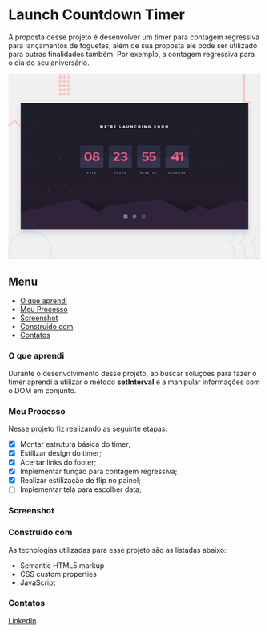 # Launch Countdown Timer

A proposta desse projeto é desenvolver um timer para contagem regressiva para lançamentos de foguetes, além de sua proposta ele pode ser utilizado para outras finalidades também. Por exemplo, a contagem regressiva para o dia do seu aniversário.

![Imagem preview do projeto](./design/desktop-preview.jpg)

## Menu

- [O que aprendi](#o-que-aprendi)
- [Meu Processo](#meu-peocesso)
- [Screenshot](#screenshot)
- [Construido com](#construido-com)
- [Contatos](#contatos)

### O que aprendi

Durante o desenvolvimento desse projeto, ao buscar soluções para fazer o timer aprendi a utilizar o método **setInterval** e a manipular informações com o DOM em conjunto.

### Meu Processo

Nesse projeto fiz realizando as seguinte etapas:

- [X] Montar estrutura básica do timer;
- [X] Estilizar design do timer;
- [X] Acertar links do footer;
- [x] Implementar função para contagem regressiva; 
- [X] Realizar estilização de flip no painel;
- [ ] Implementar tela para escolher data;

### Screenshot

### Construido com

As tecnologias utilizadas para esse projeto são as listadas abaixo:

- Semantic HTML5 markup
- CSS custom properties
- JavaScript


### Contatos

[LinkedIn](www.linkedin.com/in/lucas-boarini)

